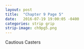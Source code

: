 ```yaml
---
layout: post
title:  "Chapter 9 Page 5"
date:   2016-07-19 19:00:05 -0400
categories: strip grip
strip-image: ch9pg5.png
---
```

Cautious Casters   
